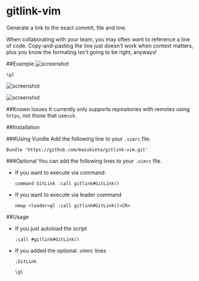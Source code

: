 gitlink-vim
===========

Generate a link to the exact commit, file and line.

When collaborating with your team, you may often want to reference a line of code.  Copy-and-pasting the line just doesn't work when context matters, plus you know the formating isn't going to be right, anyways!

##Example
![screenshot]()

```\gl```

![screenshot]()

![screenshot]()

##Known Issues
It currently only supports repositories with remotes using ```https```, not those that use```ssh```.

##Installation

###Using Vundle
Add the following line to your ```.vimrc``` file.

```
Bundle 'https://github.com/mazubieta/gitlink-vim.git'
```
###Optional
You can add the following lines to your ```.vimrc``` file.

- If you want to execute via command:

    ```command GitLink :call gitlink#GitLink()```

- If you want to execute via leader command

    ```nmap <leader>gl :call gitlink#GitLink()<CR>```

##Usage
- If you just autoload the script

    ```:call #gitlink#GitLink()``` 

- If you added the optional .vimrc lines

    ```:GitLink```
    
    ```\gl```